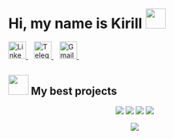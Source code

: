  
#  Hi, my name is Kirill  <img src="https://media.giphy.com/media/iigp4VDyf5dCLRlGkm/giphy.gif" width="40px" height="40px"/>

 

<p>
<a href="https://www.linkedin.com/in/kirill-shevchenko-998828224/" target="_blank" title='LinkedIn' > 
<img src="https://cdn.worldvectorlogo.com/logos/linkedin-icon-2.svg" alt='LinkedIn' width="35px"/>
</a>&nbsp&nbsp
<a href="https://t.me/void192" target="_blank"  title='Telegram'> 
<img src="https://cdn.worldvectorlogo.com/logos/telegram-1.svg" alt='Telegram' width="35px"/>
</a>&nbsp&nbsp 
<a href="mailto:shevchenko.kirill192@gmail.com" target="_blank"  title='Gmail'> 
<img src="https://cdn.worldvectorlogo.com/logos/official-gmail-icon-2020-.svg" alt='Gmail' width="35px"/>
</a>&nbsp&nbsp 
</p>
  
##  <img src ="https://media.giphy.com/media/S3nZ8V9uemShxiWX8g/giphy.gif" width="40px" height="40px"> My best projects

<p  align="center">
<a href="https://github.com/Fh192/opendota">
<img src="https://github-readme-stats.vercel.app/api/pin/?username=Fh192&repo=opendota&theme=midnight-purple&bg_color=1F222E&hide_border=true"></a>
<a href="https://github.com/Fh192/valorant-agents">
<img src="https://github-readme-stats.vercel.app/api/pin/?username=Fh192&repo=valorant-agents&theme=midnight-purple&bg_color=1F222E&hide_border=true"></a>
<a href="https://github.com/Fh192/weather">
<img src="https://github-readme-stats.vercel.app/api/pin/?username=Fh192&repo=weather&theme=midnight-purple&bg_color=1F222E&hide_border=true"></a>
<a href="https://github.com/Fh192/social-network">
<img src="https://github-readme-stats.vercel.app/api/pin/?username=Fh192&repo=social-network&theme=midnight-purple&bg_color=1F222E&hide_border=true"></a>
</p>

<p  align="center">
<a href="https://www.codewars.com/users/Fh192" /><img src="https://www.codewars.com/users/Fh192/badges/large" />
 </p>
